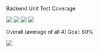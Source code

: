 Backend Unit Test Coverage

![](https://img.shields.io/badge/Coverage-70%25-5A7302.svg?style=flat&logo=jest&label=Statements&prefix=$statements$) ![](https://img.shields.io/badge/Coverage-61%25-F2E96B.svg?style=flat&logo=jest&label=Branches&prefix=$branches$) ![](https://img.shields.io/badge/Coverage-62%25-F2E96B.svg?style=flat&logo=jest&label=Functions&prefix=$functions$) ![](https://img.shields.io/badge/Coverage-68%25-5A7302.svg?style=flat&logo=jest&label=Lines&prefix=$lines$)

Overall (average of all 4) Goal: 80%

![](https://img.shields.io/badge/Coverage-65%25-5A7302.svg?style=flat&logo=jest&label=Overall&prefix=$coverage$)